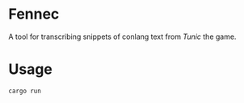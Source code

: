 # Fennec

A tool for transcribing snippets of conlang text from _Tunic_ the game.

# Usage

`cargo run`

